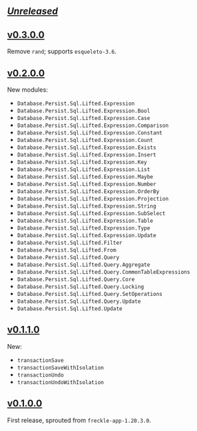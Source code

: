 ## [_Unreleased_](https://github.com/freckle/persistent-sql-lifted/compare/persistent-sql-lifted-v0.3.0.0...main)

## [v0.3.0.0](https://github.com/freckle/persistent-sql-lifted/compare/persistent-sql-lifted-v0.2.0.0...persistent-sql-lifted-v0.3.0.0)

Remove `rand`; supports `esqueleto-3.6`.

## [v0.2.0.0](https://github.com/freckle/persistent-sql-lifted/compare/persistent-sql-lifted-v0.1.1.0...persistent-sql-lifted-v0.2.0.0)

New modules:

- `Database.Persist.Sql.Lifted.Expression`
- `Database.Persist.Sql.Lifted.Expression.Bool`
- `Database.Persist.Sql.Lifted.Expression.Case`
- `Database.Persist.Sql.Lifted.Expression.Comparison`
- `Database.Persist.Sql.Lifted.Expression.Constant`
- `Database.Persist.Sql.Lifted.Expression.Count`
- `Database.Persist.Sql.Lifted.Expression.Exists`
- `Database.Persist.Sql.Lifted.Expression.Insert`
- `Database.Persist.Sql.Lifted.Expression.Key`
- `Database.Persist.Sql.Lifted.Expression.List`
- `Database.Persist.Sql.Lifted.Expression.Maybe`
- `Database.Persist.Sql.Lifted.Expression.Number`
- `Database.Persist.Sql.Lifted.Expression.OrderBy`
- `Database.Persist.Sql.Lifted.Expression.Projection`
- `Database.Persist.Sql.Lifted.Expression.String`
- `Database.Persist.Sql.Lifted.Expression.SubSelect`
- `Database.Persist.Sql.Lifted.Expression.Table`
- `Database.Persist.Sql.Lifted.Expression.Type`
- `Database.Persist.Sql.Lifted.Expression.Update`
- `Database.Persist.Sql.Lifted.Filter`
- `Database.Persist.Sql.Lifted.From`
- `Database.Persist.Sql.Lifted.Query`
- `Database.Persist.Sql.Lifted.Query.Aggregate`
- `Database.Persist.Sql.Lifted.Query.CommonTableExpressions`
- `Database.Persist.Sql.Lifted.Query.Core`
- `Database.Persist.Sql.Lifted.Query.Locking`
- `Database.Persist.Sql.Lifted.Query.SetOperations`
- `Database.Persist.Sql.Lifted.Query.Update`
- `Database.Persist.Sql.Lifted.Update`

## [v0.1.1.0](https://github.com/freckle/persistent-sql-lifted/compare/persistent-sql-lifted-v0.1.0.0...persistent-sql-lifted-v0.1.1.0)

New:

- `transactionSave`
- `transactionSaveWithIsolation`
- `transactionUndo`
- `transactionUndoWithIsolation`

## [v0.1.0.0](https://github.com/freckle/persistent-sql-lifted/tree/persistent-sql-lifted-v0.0.0.0/persistent-sql-lifted)

First release, sprouted from `freckle-app-1.20.3.0`.
